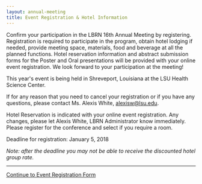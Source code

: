 ```yaml
---
layout: annual-meeting
title: Event Registration & Hotel Information
---
```


Confirm your participation in the LBRN 16th Annual Meeting by registering. Registration is required to participate in the program, obtain hotel lodging if needed, provide meeting space, materials, food and beverage at all the planned functions. Hotel reservation information and abstract submission forms for the Poster and Oral presentations will be provided with your online event registration. We look forward to your participation at the meeting!

This year's event is being held in Shreveport, Louisiana at the LSU Health Science Center.

If for any reason that you need to cancel your registration or if you have any questions, please contact Ms. Alexis White, [alexisw@lsu.edu](mailto:alexisw@lsu.edu).

Hotel Reservation is indicated with your online event registration. Any changes, please let Alexis White, LBRN Administrator know immediately. Please register for the conference and select if you require a room.

<p class="text-error">
	Deadline for registration: January 5, 2018</p>

*Note: after the deadline you may not be able to receive the discounted hotel group rate.*

---

<a href="https://redcap.lbrn.lsu.edu/surveys/?s=PL3CXYJEDR" class="btn btn-info btn-large">Continue to Event Registration Form</a>
